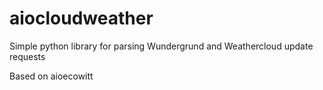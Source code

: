 # aiocloudweather

Simple python library for parsing Wundergrund and Weathercloud update requests

Based on aioecowitt
